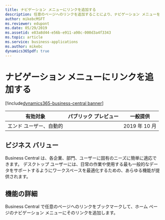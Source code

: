 ```yaml
---
title: ナビゲーション メニューにリンクを追加する
description: 任意のページへのリンクを追加することにより、ナビゲーション メニューをパーソナライズします。
author: mikebcMSFT
ms.reviewer: edupont
ms.date: 05/29/2019
ms.assetid: e83a8d44-e56b-e911-a98c-000d3a4f3343
ms.topic: article
ms.service: business-applications
ms.author: mikebc
dynamics365pdf: true
---
```

# ナビゲーション メニューにリンクを追加する
[!include[dynamics365-business-central banner](../includes/dynamics365-business-central.md)]

| 有効対象    |  パブリック プレビュー | 一般提供 | 
| ---------- | ---------- |---------- |
|エンド ユーザー、自動的|| 2019 年 10 月|


## ビジネス バリュー
<!-- bv start -->
Business Central は、各企業、部門、ユーザーに固有のニーズに簡単に適応できます。 デスクトップ ユーザーには、日常の作業や使用する最も一般的なデータをサポートするようにワークスペースを最適化するための、あらゆる機能が提供されます。
<!-- bv end -->



## 機能の詳細
<!--feature detail start -->
Business Central で任意のページへのリンクをブックマークして、ホーム ページのナビゲーション メニューにそのリンクを追加します。
<!--feature detail end -->










